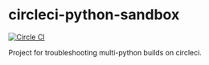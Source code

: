 # circleci-python-sandbox

[![Circle CI](https://circleci.com/gh/samstav/circleci-python-sandbox/tree/master.svg?style=shield)](https://circleci.com/gh/samstav/circleci-python-sandbox/tree/master)

Project for troubleshooting multi-python builds on circleci. 
